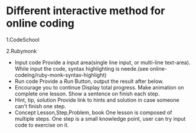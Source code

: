 # Different interactive method for online coding

1.CodeSchool

2.Rubymonk
- Input code
  Provide a input area(single line input, or multi-line text-area).
  While input the code, syntax highlighting is neede.(see online-codeing/ruby-monk-syntax-highlight)
- Run code
  Provide a _Run_ Button, output the result after below.
- Encourage you to continue
  Display total progress.
  Make animation on complete one lesson.
  Show a sentence on finish each step.
- Hint, tip, solution
  Provide link to hints and solution in case someone can't finish one step. 
- Concept
  Lesson,Step,Problem, book
  One lesson is composed of multiple steps.
  One step is a small knowledge point, user can try input code to exercise on it.


